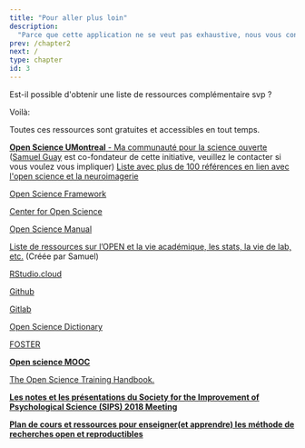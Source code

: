 ```yaml
---
title: "Pour aller plus loin"
description:
  "Parce que cette application ne se veut pas exhaustive, nous vous conseillons des ressources supplémentaires gratuitement accessibles en ligne."
prev: /chapter2
next: /
type: chapter
id: 3
---
```

<exercise id="1" title="Pour aller plus loin..." type="slides">

<slides source="chapter3_01_resources">
</slides>

</exercise>

<exercise id="2" title="Liste de ressources complémentaires">

Est-il possible d'obtenir une liste de ressources complémentaire svp ?

<choice>

<opt text="Oui" correct="true">

Voilà:

Toutes ces ressources sont gratuites et accessibles en tout temps.

[**Open Science UMontreal** - Ma communauté pour la science ouverte](openscience.ca) ([Samuel Guay](mailto:samuel.guay@umontreal.ca) est co-fondateur de cette initiative, veuillez le contacter si vous voulez vous impliquer)
[Liste avec plus de 100 références en lien avec l'open science et la neuroimagerie](https://github.com/ohbm/hackathon2019/blob/master/Tutorial_Resources.md)

[Open Science Framework](https://osf.io)

[Center for Open Science](https://cos.io)

[Open Science Manual](https://docs.google.com/document/d/14dAYQbI-5Afox1Fflm_QEflCJZyx1w6P8uyru5ZfoL4/edit)

[Liste de ressources sur l’OPEN et la vie académique, les stats, la vie de lab, etc.](https://docs.google.com/document/d/1hRFJ3X4iD170DpZdXT_p2lTXiauueUbA5_XNNb8HLu8/edit?usp=sharing) (Créée par Samuel)

[RStudio.cloud](https://rstudio.cloud)

[Github](https://github.com)

[Gitlab](https://gitlab.com)

[Open Science Dictionary](https://osf.io/xbcaz/)

[FOSTER](https://fosteropenscience.eu)

[**Open science MOOC**](https://opensciencemooc.eu)

[The Open Science Training Handbook.](https://t.co/hx20yOc93B)

[**Les notes et les présentations du Society for the Improvement of Psychological Science (SIPS) 2018 Meeting**](https://osf.io/ck28s/)

[**Plan de cours et ressources pour enseigner(et apprendre) les méthode de recherches open et reproductibles**](https://osf.io/vkhbt/wiki/home/)

</opt>

</choice>

</exercise>
